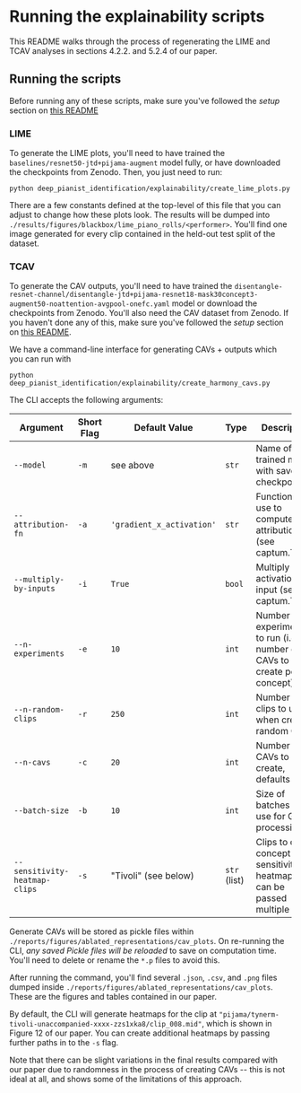 # Running the explainability scripts

This README walks through the process of regenerating the LIME and TCAV analyses in sections 4.2.2. and 5.2.4 of our
paper.

## Running the scripts

Before running any of these scripts, make sure you've followed the *setup* section on [this README](../../README.md)

### LIME

To generate the LIME plots, you'll need to have trained the `baselines/resnet50-jtd+pijama-augment` model fully, or have
downloaded the checkpoints from Zenodo. Then, you just need to run:

```
python deep_pianist_identification/explainability/create_lime_plots.py
```

There are a few constants defined at the top-level of this file that you can adjust to change how these plots look. The
results will be dumped into `./results/figures/blackbox/lime_piano_rolls/<performer>`. You'll find one image generated
for every clip contained in the held-out test split of the dataset.

### TCAV

To generate the CAV outputs, you'll need to have trained the
`disentangle-resnet-channel/disentangle-jtd+pijama-resnet18-mask30concept3-augment50-noattention-avgpool-onefc.yaml`
model or download the checkpoints from Zenodo. You'll also need the CAV dataset from Zenodo. If you haven't done any of
this, make sure you've followed the *setup* section on [this README](../../README.md).

We have a command-line interface for generating CAVs + outputs which you can run with

```
python deep_pianist_identification/explainability/create_harmony_cavs.py
```

The CLI accepts the following arguments:

| Argument                      | Short Flag | Default Value             | Type         | Description                                                                    |
|-------------------------------|------------|---------------------------|--------------|--------------------------------------------------------------------------------|
| `--model`                     | `-m`       | see above                 | `str`        | Name of a trained model with saved checkpoints                                 |
| `--attribution-fn`            | `-a`       | `'gradient_x_activation'` | `str`        | Function to use to compute layer attributions (see captum.TCAV)                |
| `--multiply-by-inputs`        | `-i`       | `True`                    | `bool`       | Multiply layer activations by input (see captum.TCAV)                          |
| `--n-experiments`             | `-e`       | `10`                      | `int`        | Number of experiments to run (i.e., number of CAVs to create per concept)      |
| `--n-random-clips`            | `-r`       | `250`                     | `int`        | Number of clips to use when creating random CAV                                |
| `--n-cavs`                    | `-c`       | `20`                      | `int`        | Number of CAVs to create, defaults to 20                                       |
| `--batch-size`                | `-b`       | `10`                      | `int`        | Size of batches to use for GPU processing                                      |
| `--sensitivity-heatmap-clips` | `-s`       | "Tivoli" (see below)      | `str` (list) | Clips to create concept sensitivity heatmaps for, can be passed multiple times |

Generate CAVs will be stored as pickle files within `./reports/figures/ablated_representations/cav_plots`. On re-running
the CLI, *any saved Pickle files will be reloaded* to save on computation time. You'll need to delete or rename the
`*.p` files to avoid this.

After running the command, you'll find several `.json`, `.csv`, and `.png` files dumped inside
`./reports/figures/ablated_representations/cav_plots`. These are the figures and tables contained in our paper.

By default, the CLI will generate heatmaps for the clip at
`"pijama/tynerm-tivoli-unaccompanied-xxxx-zzs1xka8/clip_008.mid"`, which is shown in Figure 12 of our paper. You can
create additional heatmaps by passing further paths in to the `-s` flag.

Note that there can be slight variations in the final results compared with our paper due to randomness in the process
of creating CAVs -- this is not ideal at all, and shows some of the limitations of this approach. 
